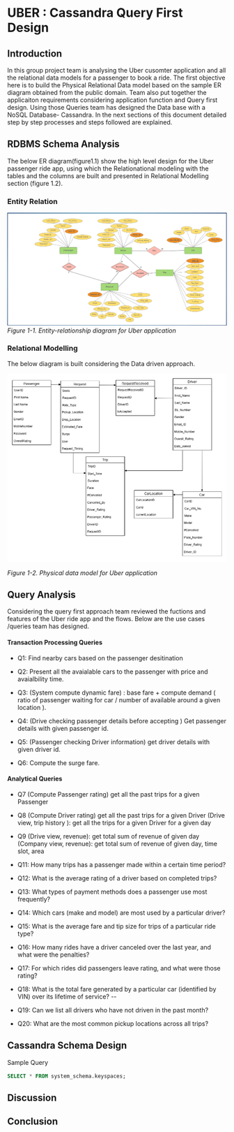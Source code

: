 # UBER : Cassandra Query First Design

## Introduction
In this group project team is analysing the Uber cusomter application and all the relational data models for a passenger to book a ride. The first objective here is to build the Physical Relational Data model based on the sample ER diagram obtained from the public domain. Team also put together the applicaiton requirements considering application function and Query first design. Using those Queries team has designed the Data base with a NoSQL Database- Cassandra. 
In the next sections of this document detailed step by step processes and steps  followed are explained.

## RDBMS Schema Analysis
The below ER diagram(figure1.1) show the high level design for the Uber passenger ride app, using which the Relationational modeling with the tables and the columns are built and presented in Relational Modelling section (figure 1.2).
### Entity Relation

![alt text](images/uber_er.png)
_Figure 1-1. Entity-relationship diagram for Uber application_

### Relational Modelling
The below diagram is built considering the Data driven approach.

![alt text](images/uber_physical_design.png)

_Figure 1-2. Physical data model for Uber application_

## Query Analysis
Considering the query first approach team reviewed the fuctions and features of the Uber ride app and the flows. 
Below are the use cases /queries team has designed. 

#### Transaction Processing Queries

- Q1: Find nearby cars based on the passenger desitination 

- Q2: Present all the avaialable cars to the passenger with price and avaialbility time.

- Q3: (System compute dynamic fare) : base fare + compute demand ( ratio of passenger waiting for car / number of available around a given location ).

- Q4: (Drive checking passenger details before accepting ) Get passenger details with given passenger id.

- Q5: (Passenger checking Driver information) get driver details with given driver id.

- Q6: Compute the surge fare.

#### Analytical Queries

- Q7 (Compute Passenger rating) get all the past trips for a given Passenger
- Q8 (Compute Driver rating) get all the past trips for a given Driver
  (Drive view, trip history ): get all the trips for a given Driver for a given day
- Q9 (Drive view, revenue): get total sum of revenue of given day
  (Company view, revenue): get total sum of revenue of given day, time slot, area

- Q11: How many trips has a passenger made within a certain time period?
- Q12: What is the average rating of a driver based on completed trips?
- Q13: What types of payment methods does a passenger use most frequently?
- Q14: Which cars (make and model) are most used by a particular driver?
- Q15: What is the average fare and tip size for trips of a particular ride type?
- Q16: How many rides have a driver canceled over the last year, and what were the penalties?
- Q17: For which rides did passengers leave rating, and what were those rating?
- Q18: What is the total fare generated by a particular car (identified by VIN) over its lifetime of service? --
- Q19: Can we list all drivers who have not driven in the past month?
- Q20: What are the most common pickup locations across all trips?

## Cassandra Schema Design

Sample Query

```sql
SELECT * FROM system_schema.keyspaces;
```

## Discussion

## Conclusion
